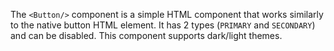 The `<Button/>` component is a simple HTML component that works similarly to the native button HTML element.
It has 2 types (`PRIMARY` and `SECONDARY`) and can be disabled.
This component supports dark/light themes.
